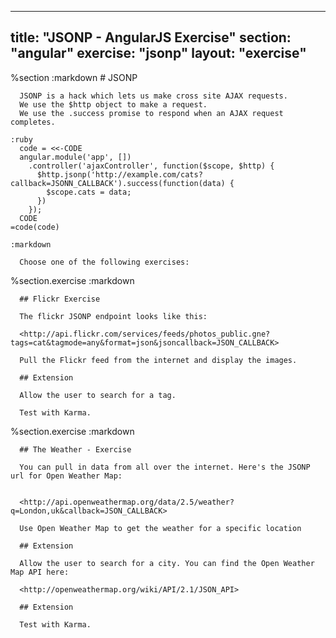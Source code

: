 ---
  title: "JSONP - AngularJS Exercise"
  section: "angular"
  exercise: "jsonp"
  layout: "exercise"
  ---
  
  
  %section
    :markdown
      # JSONP
  
      JSONP is a hack which lets us make cross site AJAX requests.
      We use the $http object to make a request.
      We use the .success promise to respond when an AJAX request completes.
  
    :ruby
      code = <<-CODE
      angular.module('app', [])
        .controller('ajaxController', function($scope, $http) {
          $http.jsonp('http://example.com/cats?callback=JSONN_CALLBACK').success(function(data) {
            $scope.cats = data;
          })
        });
      CODE
    =code(code)
  
    :markdown
  
      Choose one of the following exercises:
  
  %section.exercise
    :markdown
  
  
      ## Flickr Exercise
  
      The flickr JSONP endpoint looks like this:
  
      <http://api.flickr.com/services/feeds/photos_public.gne?tags=cat&tagmode=any&format=json&jsoncallback=JSON_CALLBACK>
  
      Pull the Flickr feed from the internet and display the images.
  
      ## Extension
  
      Allow the user to search for a tag.
  
      Test with Karma.
  
  
  %section.exercise
    :markdown
  
      ## The Weather - Exercise
  
      You can pull in data from all over the internet. Here's the JSONP url for Open Weather Map:
  
  
      <http://api.openweathermap.org/data/2.5/weather?q=London,uk&callback=JSON_CALLBACK>
  
      Use Open Weather Map to get the weather for a specific location
  
      ## Extension
  
      Allow the user to search for a city. You can find the Open Weather Map API here:
  
      <http://openweathermap.org/wiki/API/2.1/JSON_API>
  
      ## Extension
  
      Test with Karma.
  